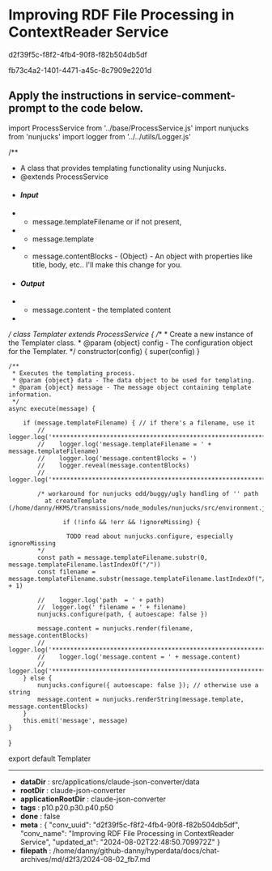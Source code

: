 # Improving RDF File Processing in ContextReader Service

d2f39f5c-f8f2-4fb4-90f8-f82b504db5df

fb73c4a2-1401-4471-a45c-8c7909e2201d

Apply the instructions in service-comment-prompt to the code below.
---
import ProcessService from '../base/ProcessService.js'
import nunjucks from 'nunjucks'
import logger from '../../utils/Logger.js'

/**
 * A class that provides templating functionality using Nunjucks.
 * @extends ProcessService
 * #### __*Input*__
 * * message.templateFilename or if not present,
 * * message.template
* * message.contentBlocks - {Object} - An object with properties like title, body, etc.. I'll make this change for you.
 * #### __*Output*__
 * * message.content - the templated content
 * 
 */
class Templater extends ProcessService {
    /**
     * Create a new instance of the Templater class.
     * @param {object} config - The configuration object for the Templater.
     */
    constructor(config) {
        super(config)
    }

    /**
     * Executes the templating process.
     * @param {object} data - The data object to be used for templating.
     * @param {object} message - The message object containing template information.
     */
    async execute(message) {

        if (message.templateFilename) { // if there's a filename, use it
            //    logger.log('*************************************************************')
            //    logger.log('message.templateFilename = ' + message.templateFilename)
            //    logger.log('message.contentBlocks = ')
            //    logger.reveal(message.contentBlocks)
            //    logger.log('*************************************************************')

            /* workaround for nunjucks odd/buggy/ugly handling of '' path 
              at createTemplate (/home/danny/HKMS/transmissions/node_modules/nunjucks/src/environment.js:234:15)

                   if (!info && !err && !ignoreMissing) {

                    TODO read about nunjucks.configure, especially ignoreMissing
            */
            const path = message.templateFilename.substr(0, message.templateFilename.lastIndexOf("/"))
            const filename = message.templateFilename.substr(message.templateFilename.lastIndexOf("/") + 1)

            //    logger.log('path  = ' + path)
            //  logger.log(' filename = ' + filename)
            nunjucks.configure(path, { autoescape: false })

            message.content = nunjucks.render(filename, message.contentBlocks)
            //    logger.log('*************************************************************')
            //    logger.log('message.content = ' + message.content)
            //    logger.log('*************************************************************')
        } else {
            nunjucks.configure({ autoescape: false }); // otherwise use a string
            message.content = nunjucks.renderString(message.template, message.contentBlocks)
        }
        this.emit('message', message)
    }
}

export default Templater

---

* **dataDir** : src/applications/claude-json-converter/data
* **rootDir** : claude-json-converter
* **applicationRootDir** : claude-json-converter
* **tags** : p10.p20.p30.p40.p50
* **done** : false
* **meta** : {
  "conv_uuid": "d2f39f5c-f8f2-4fb4-90f8-f82b504db5df",
  "conv_name": "Improving RDF File Processing in ContextReader Service",
  "updated_at": "2024-08-02T22:48:50.709972Z"
}
* **filepath** : /home/danny/github-danny/hyperdata/docs/chat-archives/md/d2f3/2024-08-02_fb7.md